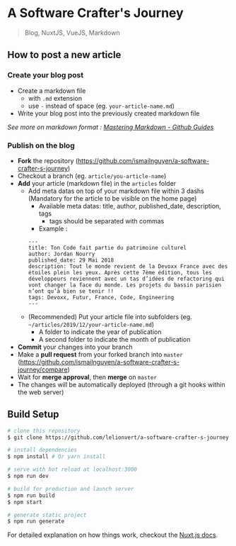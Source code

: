 # A Software Crafter's Journey

> Blog, NuxtJS, VueJS, Markdown

## How to post a new article

### Create your blog post
- Create a markdown file
  - with `.md` extension
  - use `-` instead of space (eg. `your-article-name.md`)
- Write your blog post into the previously created markdown file

*See more on markdown format :
[Mastering Markdown - Github Guides](https://guides.github.com/features/mastering-markdown/)*

### Publish on the blog
- **Fork** the repository (https://github.com/ismailnguyen/a-software-crafter-s-journey)
- Checkout a branch (eg. `article/you-article-name`)
- **Add** your article (markdown file) in the `articles` folder
    - Add meta datas on top of your markdown file within 3 dashs (Mandatory for the article to be visible on the home page)
        - Available meta datas: title, author, published_date, description, tags
          - tags should be separated with commas
        - Example :
        ```
        ---
        title: Ton Code fait partie du patrimoine culturel
        author: Jordan Nourry
        published_date: 29 Mai 2018
        description: Tout le monde revient de la Devoxx France avec des étoiles plein les yeux. Après cette 7ème édition, tous les développeurs reviennent avec un tas d’idées de refactoring qui vont changer la face du monde. Les projets du bassin parisien n’ont qu’à bien se tenir !!
        tags: Devoxx, Futur, France, Code, Engineering
        ---
        ```
    - (Recommended) Put your article file into subfolders (eg. `~/articles/2019/12/your-article-name.md`)
        - A folder to indicate the year of publication
        - A second folder to indicate the month of publication
- **Commit** your changes into your branch
- Make a **pull request** from your forked branch into `master` (https://github.com/ismailnguyen/a-software-crafter-s-journey/compare)
- Wait for **merge approval**, then **merge** on `master`
- The changes will be automatically deployed (through a git hooks within the web server)

## Build Setup

``` bash
# clone this repository
$ git clone https://github.com/lelionvert/a-software-crafter-s-journey.git

# install dependencies
$ npm install # Or yarn install

# serve with hot reload at localhost:3000
$ npm run dev

# build for production and launch server
$ npm run build
$ npm start

# generate static project
$ npm run generate
```

For detailed explanation on how things work, checkout the [Nuxt.js docs](https://github.com/nuxt/nuxt.js).
